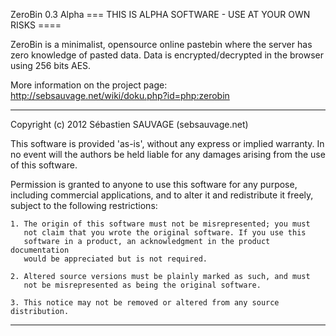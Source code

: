 ZeroBin 0.3 Alpha
=== THIS IS ALPHA SOFTWARE - USE AT YOUR OWN RISKS ====

ZeroBin is a minimalist, opensource online pastebin where the server 
has zero knowledge of pasted data. Data is encrypted/decrypted in the 
browser using 256 bits AES. 

More information on the project page:
http://sebsauvage.net/wiki/doku.php?id=php:zerobin

------------------------------------------------------------------------------

Copyright (c) 2012 Sébastien SAUVAGE (sebsauvage.net)

This software is provided 'as-is', without any express or implied warranty.
In no event will the authors be held liable for any damages arising from 
the use of this software.

Permission is granted to anyone to use this software for any purpose, 
including commercial applications, and to alter it and redistribute it 
freely, subject to the following restrictions:

    1. The origin of this software must not be misrepresented; you must 
       not claim that you wrote the original software. If you use this 
       software in a product, an acknowledgment in the product documentation
       would be appreciated but is not required.

    2. Altered source versions must be plainly marked as such, and must 
       not be misrepresented as being the original software.

    3. This notice may not be removed or altered from any source distribution.

------------------------------------------------------------------------------
